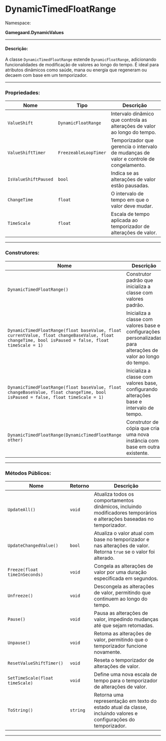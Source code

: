 # DynamicTimedFloatRange

Namespace:

**Gamegaard.DynamicValues**

***

#### Descrição:

A classe `DynamicTimedFloatRange` estende `DynamicFloatRange`, adicionando funcionalidades de modificação de valores ao longo do tempo. É ideal para atributos dinâmicos como saúde, mana ou energia que regeneram ou decaem com base em um temporizador.

***

### Propriedades:

| Nome                 | Tipo                  | Descrição                                                                              |
| -------------------- | --------------------- | -------------------------------------------------------------------------------------- |
| `ValueShift`         | `DynamicFloatRange`   | Intervalo dinâmico que controla as alterações de valor ao longo do tempo.              |
| `ValueShiftTimer`    | `FreezeableLoopTimer` | Temporizador que gerencia o intervalo de mudanças de valor e controle de congelamento. |
| `IsValueShiftPaused` | `bool`                | Indica se as alterações de valor estão pausadas.                                       |
| `ChangeTime`         | `float`               | O intervalo de tempo em que o valor deve mudar.                                        |
| `TimeScale`          | `float`               | Escala de tempo aplicada ao temporizador de alterações de valor.                       |

***

### Construtores:

| Nome                                                                                                                                               | Descrição                                                                                                       |
| -------------------------------------------------------------------------------------------------------------------------------------------------- | --------------------------------------------------------------------------------------------------------------- |
| `DynamicTimedFloatRange()`                                                                                                                         | Construtor padrão que inicializa a classe com valores padrão.                                                   |
| `DynamicTimedFloatRange(float baseValue, float currentValue, float changeBaseValue, float changeTime, bool isPaused = false, float timeScale = 1)` | Inicializa a classe com valores base e configurações personalizadas para alterações de valor ao longo do tempo. |
| `DynamicTimedFloatRange(float baseValue, float changeBaseValue, float changeTime, bool isPaused = false, float timeScale = 1)`                     | Inicializa a classe com valores base, configurando alterações base e intervalo de tempo.                        |
| `DynamicTimedFloatRange(DynamicTimedFloatRange other)`                                                                                             | Construtor de cópia que cria uma nova instância com base em outra existente.                                    |

***

### Métodos Públicos:

| Nome                            | Retorno  | Descrição                                                                                                              |
| ------------------------------- | -------- | ---------------------------------------------------------------------------------------------------------------------- |
| `UpdateAll()`                   | `void`   | Atualiza todos os comportamentos dinâmicos, incluindo modificadores temporários e alterações baseadas no temporizador. |
| `UpdateChangedValue()`          | `bool`   | Atualiza o valor atual com base no temporizador e nas alterações de valor. Retorna `true` se o valor foi alterado.     |
| `Freeze(float timeInSeconds)`   | `void`   | Congela as alterações de valor por uma duração especificada em segundos.                                               |
| `Unfreeze()`                    | `void`   | Descongela as alterações de valor, permitindo que continuem ao longo do tempo.                                         |
| `Pause()`                       | `void`   | Pausa as alterações de valor, impedindo mudanças até que sejam retomadas.                                              |
| `Unpause()`                     | `void`   | Retoma as alterações de valor, permitindo que o temporizador funcione novamente.                                       |
| `ResetValueShiftTimer()`        | `void`   | Reseta o temporizador de alterações de valor.                                                                          |
| `SetTimeScale(float timeScale)` | `void`   | Define uma nova escala de tempo para o temporizador de alterações de valor.                                            |
| `ToString()`                    | `string` | Retorna uma representação em texto do estado atual da classe, incluindo valores e configurações do temporizador.       |

***

